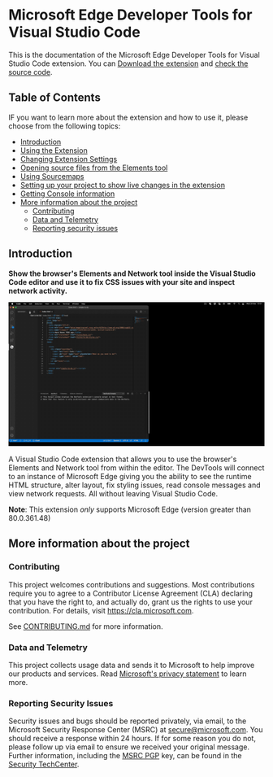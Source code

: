
# Microsoft Edge Developer Tools for Visual Studio Code

This is the documentation of the Microsoft Edge Developer Tools for Visual Studio Code extension. You can [Download the extension](https:/aka.ms/devtools-for-code) and [check the source code](https://github.com/microsoft/vscode-edge-devtools/blob/user/chheilma-docs-folder/docs/index.md).

## Table of Contents

IF you want to learn more about the extension and how to use it, please choose from the following topics:

* [Introduction](./index#introduction)
* [Using the Extension](./using.md)
* [Changing Extension Settings](./changing.md)
* [Opening source files from the Elements tool](./opening-source-files.md)
* [Using Sourcemaps](./sourcemaps.md)
* [Setting up your project to show live changes in the extension](./live-changes.md)
* [Getting Console information](./console.md)
* [More information about the project](./index#more-information-about-the-project)
  * [Contributing](./index#contributing)
  * [Data and Telemetry](./index#data-and-telemetry)
  * [Reporting security issues](./index#reporting-security-issues)


## Introduction

**Show the browser's Elements and Network tool inside the Visual Studio Code editor and use it to fix CSS issues with your site and inspect network activity.**

![Microsoft Edge Tools - Full window demo](/img/devtools-for-code-demo-full-window.gif)

A Visual Studio Code extension that allows you to use the browser's Elements and Network tool from within the editor. The DevTools will connect to an instance of Microsoft Edge giving you the ability to see the runtime HTML structure, alter layout, fix styling issues, read console messages and view network requests. All without leaving Visual Studio Code.

**Note**: This extension _only_ supports Microsoft Edge (version greater than 80.0.361.48)

## More information about the project 

### Contributing

This project welcomes contributions and suggestions. Most contributions require you to agree to a Contributor License Agreement (CLA) declaring that you have the right to, and actually do, grant us the rights to use your contribution. For details, visit https://cla.microsoft.com.

See [CONTRIBUTING.md](https://github.com/Microsoft/vscode-edge-devtools/blob/master/CONTRIBUTING.md) for more information.

### Data and Telemetry

This project collects usage data and sends it to Microsoft to help improve our products and services. Read [Microsoft's privacy statement](https://privacy.microsoft.com/en-US/privacystatement) to learn more.

### Reporting Security Issues

Security issues and bugs should be reported privately, via email, to the Microsoft Security
Response Center (MSRC) at [secure@microsoft.com](mailto:secure@microsoft.com). You should
receive a response within 24 hours. If for some reason you do not, please follow up via
email to ensure we received your original message. Further information, including the
[MSRC PGP](https://technet.microsoft.com/en-us/security/dn606155) key, can be found in
the [Security TechCenter](https://technet.microsoft.com/en-us/security/default).